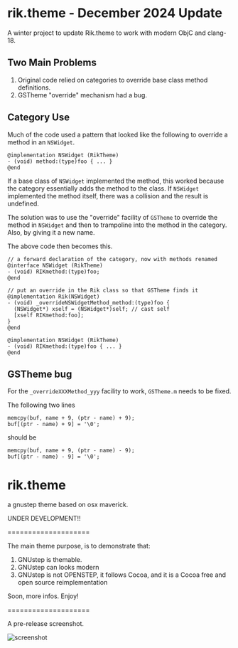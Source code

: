 rik.theme - December 2024 Update
================================

A winter project to update Rik.theme to work with modern ObjC and clang-18.

## Two Main Problems

1) Original code relied on categories to override base class method definitions.
2) GSTheme "override" mechanism had a bug.

## Category Use

Much of the code used a pattern that looked like the following to override a method in an `NSWidget`.

``` objc
@implementation NSWidget (RikTheme)
- (void) method:(type)foo { ... }
@end
```

If a base class of `NSWidget` implemented the method, this worked because the category essentially adds the method to the class.  If `NSWidget` implemented the method itself, there was a collision and the result is undefined.

The solution was to use the "override" facility of `GSTheme` to override the method in `NSWidget` and then to trampoline into the method in the category.  Also, by giving it a new name.

The above code then becomes this.

``` objc
// a forward declaration of the category, now with methods renamed
@interface NSWidget (RikTheme)
- (void) RIKmethod:(type)foo;
@end

// put an override in the Rik class so that GSTheme finds it
@implementation Rik(NSWidget)
- (void) _overrideNSWidgetMethod_method:(type)foo {
  (NSWidget*) xself = (NSWidget*)self; // cast self
  [xself RIKmethod:foo];
}
@end

@implementation NSWidget (RikTheme)
- (void) RIKmethod:(type)foo { ... }
@end
```

## GSTheme bug

For the `_overrideXXXMethod_yyy` facility to work, `GSTheme.m` needs to be fixed.

The following two lines

``` objc
memcpy(buf, name + 9, (ptr - name) + 9);
buf[(ptr - name) + 9] = '\0';
```

should be

``` objc
memcpy(buf, name + 9, (ptr - name) - 9);
buf[(ptr - name) - 9] = '\0';
```


rik.theme
=========

a gnustep theme based on osx maverick.

UNDER DEVELOPMENT!!

====================

The main theme purpose, is to demonstrate that:

1) GNUstep is themable.
2) GNUstep can looks modern
3) GNUstep is not OPENSTEP, it follows Cocoa, and it is a Cocoa free and open source reimplementation

Soon, more infos. Enjoy!

====================

A pre-release screenshot.


![screenshot](https://github.com/BertrandDekoninck/rik.theme/blob/master/newscreen.png)
